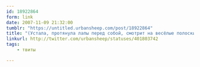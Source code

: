 ```yaml
---
id: 18922864
form: link
date: 2007-11-09 21:32:00
tumblr: "https://untitled.urbansheep.com/post/18922864"
title: "(Устала, протянула лапы перед собой, смотрит на весёлые полоски своего твиттера и собирается ехать домой. В офисе на часах 2235. Мяф. Пфшс.)"
linkurl: http://twitter.com/urbansheep/statuses/401803742
tags:
    - твиты

---
```


